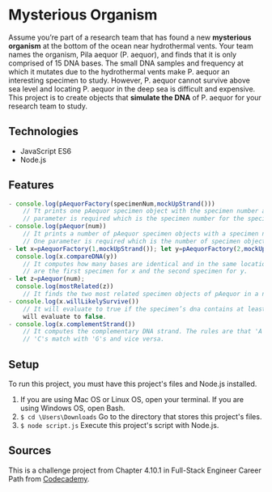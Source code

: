 # Mysterious Organism

Assume you’re part of a research team that has found a new **mysterious organism** at the bottom of the ocean near hydrothermal vents. Your team names the organism, Pila aequor (P. aequor), and finds that it is only comprised of 15 DNA bases. The small DNA samples and frequency at which it mutates due to the hydrothermal vents make P. aequor an interesting specimen to study. However, P. aequor cannot survive above sea level and locating P. aequor in the deep sea is difficult and expensive. This project is to create objects that **simulate the DNA** of P. aequor for your research team to study.

## Technologies

- JavaScript ES6
- Node.js

## Features

```Javascript
- console.log(pAequorFactory(specimenNum,mockUpStrand()))
    // Tt prints one pAequor specimen object with the specimen number and a random strand of dna. One
    // parameter is required which is the specimen number for the specimenNum .
- console.log(pAequor(num))
    // It prints a number of pAequor specimen objects with a specimen number and a random strand of dna.
    // One parameter is required which is the number of specimen objects you want to create for the num.
- let x=pAequorFactory(1,mockUpStrand()); let y=pAequorFactory(2,mockUpStrand())
  console.log(x.compareDNA(y))
    // It computes how many bases are identical and in the same locations. Two parameters are required which
    // are the first specimen for x and the second specimen for y.
- let z=pAequor(num);
  console.log(mostRelated(z))
    // It finds the two most related specimen objects of pAequor in a number of it.
- console.log(x.willLikelySurvive())
    // It will evaluate to true if the specimen’s dna contains at least 60% 'C' or 'G' bases. Otherwise, it
    will evaluate to false.
- console.log(x.complementStrand())
    // It computes the complementary DNA strand. The rules are that 'A's match with 'T's and vice versa. Also,
    // 'C's match with 'G's and vice versa.

```

## Setup

To run this project, you must have this project's files and Node.js installed.

1. If you are using Mac OS or Linux OS, open your terminal. If you are using Windows OS, open Bash.
2. `$ cd \Users\Downloads` Go to the directory that stores this project's files.
3. `$ node script.js` Execute this project's script with Node.js.

## Sources

This is a challenge project from Chapter 4.10.1 in Full-Stack Engineer Career Path from [Codecademy](https://www.codecademy.com/).
